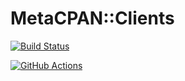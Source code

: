 # MetaCPAN::Clients

[![Build Status](https://travis-ci.org/szabgab/MetaCPAN-Clients.png)](https://travis-ci.org/szabgab/MetaCPAN-Clients)

[![GitHub Actions](https://github.com/szabgab/MetaCPAN-Clients/workflows/CI/badge.svg)](https://github.com/szabgab/MetaCPAN-Clients/actions?query=workflow%3ACI)


